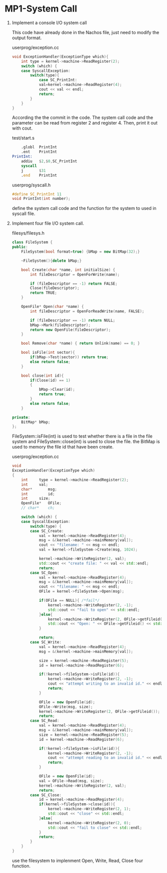 # MP1-System Call

1. Implement a console I/O system call

    This code have already done in the Nachos file, just need to modify the output format.

    userprog/exception.cc
    ```cpp
    void ExceptionHandler(ExceptionType which){
        int type = kernel->machine->ReadRegister(2);
        switch (which) {
	    case SyscallException:
            switch(type){
                case SC_PrintInt:
			    val=kernel->machine->ReadRegister(4);
			    cout << val << endl;
			    return;
            }
        }
    }
    ```
    According the the commit in the code. The system call code and the parameter can be read from register 2 and register 4. Then, print it out with cout.
    
    test/start.s
    ```asm
        .globl  PrintInt
	    .ent    PrintInt
    PrintInt:
	    addiu   $2,$0,SC_PrintInt
	    syscall
	    j       $31
	    .end    PrintInt
    ```

    userprog/syscall.h
    ```cpp
    #define SC_PrintInt	11
    void PrintInt(int number);
    ```
    define the system call code and the function for the system to used in syscall file.

2. Implement four file I/O system call.

	filesys/filesys.h
	```cpp
	class FileSystem {
	public:
    	FileSystem(bool format=true) {bMap = new BitMap(32);}

    	~FileSystem(){delete bMap;}

    	bool Create(char *name, int initialSize) { 
			int fileDescriptor = OpenForWrite(name);

			if (fileDescriptor == -1) return FALSE;
			Close(fileDescriptor); 
			return TRUE; 
		}

    	OpenFile* Open(char *name) {
			int fileDescriptor = OpenForReadWrite(name, FALSE);

			if (fileDescriptor == -1) return NULL;
			bMap->Mark(fileDescriptor);
			return new OpenFile(fileDescriptor);
    	}

    	bool Remove(char *name) { return Unlink(name) == 0; }
	
    	bool isFile(int sector){
			if(bMap->Test(sector)) return true;
			else return false;
    	}

    	bool close(int id){
			if(Close(id) == 1)
			{
				bMap->Clear(id);
				return true;
			}
			else return false;
    	}

	private:
    	BitMap* bMap;
	};
	```
	FileSystem::isFile(int) is used to test whether there is a file in the file system and FileSystem::close(int) is used to close the file. the BitMap is used to memory the file id that have been create. 

    userprog/exception.cc
    ```cpp
    void
	ExceptionHandler(ExceptionType which)
	{
		int		type = kernel->machine->ReadRegister(2);
		int		val;
		char*		msg;
		int 		id;
		int		size;
		OpenFile*	OFile;
		// char*	ch;

	    switch (which) {
		case SyscallException:
		    switch(type) {
			case SC_Create:
				val = kernel->machine->ReadRegister(4);
				msg = &(kernel->machine->mainMemory[val]);
				cout << "filename: " << msg << endl;
				val = kernel->fileSystem->Create(msg, 1024);

				kernel->machine->WriteRegister(2, val);
				std::cout << "create file: " << val << std::endl;
				return;
			case SC_Open:
				val = kernel->machine->ReadRegister(4);
				msg = &(kernel->machine->mainMemory[val]);
				cout << "filename: " << msg << endl;
				OFile = kernel->fileSystem->Open(msg);

				if(OFile == NULL){ /*fail*/
					kernel->machine->WriteRegister(2, -1);
					std::cout << "fail to open" << std::endl;
				}else{
					kernel->machine->WriteRegister(2, OFile->getFileid());
					std::cout << "Open: " << OFile->getFileid() << std::endl;
				}

				return;
			case SC_Write:
				val = kernel->machine->ReadRegister(4);
				msg = &(kernel->machine->mainMemory[val]);

				size = kernel->machine->ReadRegister(5);
				id = kernel->machine->ReadRegister(6);

				if(!kernel->fileSystem->isFile(id)){
					kernel->machine->WriteRegister(2, -1);
					cout << "attempt writing to an invalid id." << endl;
					return;
				}

				OFile = new OpenFile(id);
				OFile->Write(msg, size);
				kernel->machine->WriteRegister(2, OFile->getFileid());
				return;
			case SC_Read:
				val = kernel->machine->ReadRegister(4);
				msg = &(kernel->machine->mainMemory[val]);
				size = kernel->machine->ReadRegister(5);
				id = kernel->machine->ReadRegister(6);

				if(!kernel->fileSystem->isFile(id)){
					kernel->machine->WriteRegister(2, -1);
					cout << "attempt reading to an invalid id." << endl;
					return;
				}

				OFile = new OpenFile(id);
				val = OFile->Read(msg, size);
				kernel->machine->WriteRegister(2, val);
				return;
			case SC_Close:
				id = kernel->machine->ReadRegister(4);
				if(kernel->fileSystem->close(id)){
					kernel->machine->WriteRegister(2, 1);
					std::cout << "close" << std::endl;
				}else{
					kernel->machine->WriteRegister(2, 0);
					std::cout << "fail to close" << std::endl;
				}
				return;
		    }
	    }
	}
    ```
    use the filesystem to implenment Open, Write, Read, Close four function.

    